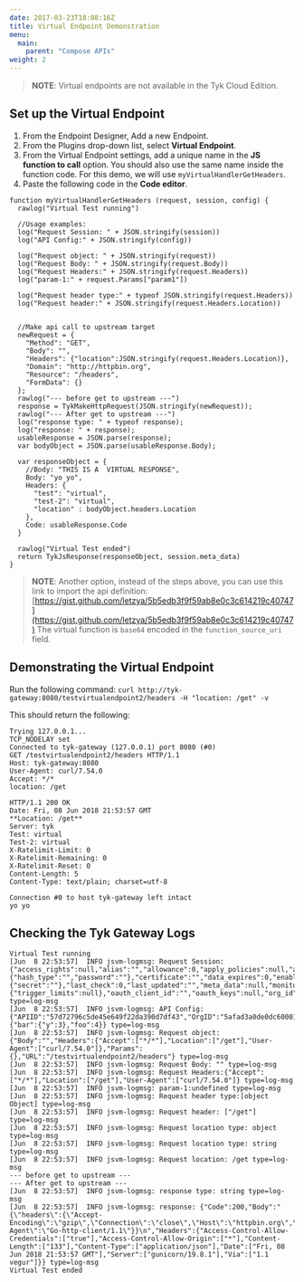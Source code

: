 ```yaml
---
date: 2017-03-23T18:08:16Z
title: Virtual Endpoint Demonstration
menu:
  main:
    parent: "Compose APIs"
weight: 2 
---
```


> **NOTE**: Virtual endpoints are not available in the Tyk Cloud Edition.

## <a name="set-up-virtual-endpoint"></a>Set up the Virtual Endpoint

1. From the Endpoint Designer, Add a new Endpoint.
2. From the Plugins drop-down list, select **Virtual Endpoint**.
3. From the Virtual Endpoint settings, add a unique name in the **JS function to call** option. You should also use the same name inside the function code. For this demo, we will use `myVirtualHandlerGetHeaders`.
4. Paste the following code in the **Code editor**.

```{.json}
function myVirtualHandlerGetHeaders (request, session, config) {
  rawlog("Virtual Test running")
    
  //Usage examples:
  log("Request Session: " + JSON.stringify(session))
  log("API Config:" + JSON.stringify(config))
 
  log("Request object: " + JSON.stringify(request))   
  log("Request Body: " + JSON.stringify(request.Body))
  log("Request Headers:" + JSON.stringify(request.Headers))
  log("param-1:" + request.Params["param1"])
    
  log("Request header type:" + typeof JSON.stringify(request.Headers))
  log("Request header:" + JSON.stringify(request.Headers.Location))
    

  //Make api call to upstream target
  newRequest = {
    "Method": "GET",
    "Body": "",
    "Headers": {"location":JSON.stringify(request.Headers.Location)},
    "Domain": "http://httpbin.org",
    "Resource": "/headers",
    "FormData": {}
  };
  rawlog("--- before get to upstream ---")
  response = TykMakeHttpRequest(JSON.stringify(newRequest));
  rawlog("--- After get to upstream ---")
  log("response type: " + typeof response);
  log("response: " + response);
  usableResponse = JSON.parse(response);
  var bodyObject = JSON.parse(usableResponse.Body);
    
  var responseObject = {
    //Body: "THIS IS A  VIRTUAL RESPONSE",
    Body: "yo yo",
    Headers: {
      "test": "virtual",
      "test-2": "virtual",
      "location" : bodyObject.headers.Location
    },
    Code: usableResponse.Code
  }
    
  rawlog("Virtual Test ended")
  return TykJsResponse(responseObject, session.meta_data)   
}
```

> **NOTE**: Another option, instead of the steps above, you can use this link to import the api definition:
[https://gist.github.com/letzya/5b5edb3f9f59ab8e0c3c614219c40747](https://gist.github.com/letzya/5b5edb3f9f59ab8e0c3c614219c40747)
The virtual function is `base64` encoded in the `function_source_uri` field.

## <a name="demonstrate-the-virtual-endpoint"></a>Demonstrating the Virtual Endpoint

Run the following command:
`curl http://tyk-gateway:8080/testvirtualendpoint2/headers -H "location: /get" -v`

This should return the following:

```
Trying 127.0.0.1...
TCP_NODELAY set
Connected to tyk-gateway (127.0.0.1) port 8080 (#0)
GET /testvirtualendpoint2/headers HTTP/1.1
Host: tyk-gateway:8080
User-Agent: curl/7.54.0
Accept: */*
location: /get

HTTP/1.1 200 OK
Date: Fri, 08 Jun 2018 21:53:57 GMT
**Location: /get**
Server: tyk
Test: virtual
Test-2: virtual
X-Ratelimit-Limit: 0
X-Ratelimit-Remaining: 0
X-Ratelimit-Reset: 0
Content-Length: 5
Content-Type: text/plain; charset=utf-8

Connection #0 to host tyk-gateway left intact
yo yo
```

## <a name="check-logs"></a>Checking the Tyk Gateway Logs

```
Virtual Test running
[Jun  8 22:53:57]  INFO jsvm-logmsg: Request Session: {"access_rights":null,"alias":"","allowance":0,"apply_policies":null,"apply_policy_id":"","basic_auth_data":{"hash_type":"","password":""},"certificate":"","data_expires":0,"enable_detail_recording":false,"expires":0,"hmac_enabled":false,"hmac_string":"","id_extractor_deadline":0,"is_inactive":false,"jwt_data":{"secret":""},"last_check":0,"last_updated":"","meta_data":null,"monitor":{"trigger_limits":null},"oauth_client_id":"","oauth_keys":null,"org_id":"","per":0,"quota_max":0,"quota_remaining":0,"quota_renewal_rate":0,"quota_renews":0,"rate":0,"session_lifetime":0,"tags":null} type=log-msg
[Jun  8 22:53:57]  INFO jsvm-logmsg: API Config:{"APIID":"57d72796c5de45e649f22da390d7df43","OrgID":"5afad3a0de0dc60001ffdd07","config_data":{"bar":{"y":3},"foo":4}} type=log-msg
[Jun  8 22:53:57]  INFO jsvm-logmsg: Request object: {"Body":"","Headers":{"Accept":["*/*"],"Location":["/get"],"User-Agent":["curl/7.54.0"]},"Params":{},"URL":"/testvirtualendpoint2/headers"} type=log-msg
[Jun  8 22:53:57]  INFO jsvm-logmsg: Request Body: "" type=log-msg
[Jun  8 22:53:57]  INFO jsvm-logmsg: Request Headers:{"Accept":["*/*"],"Location":["/get"],"User-Agent":["curl/7.54.0"]} type=log-msg
[Jun  8 22:53:57]  INFO jsvm-logmsg: param-1:undefined type=log-msg
[Jun  8 22:53:57]  INFO jsvm-logmsg: Request header type:[object Object] type=log-msg
[Jun  8 22:53:57]  INFO jsvm-logmsg: Request header: ["/get"] type=log-msg
[Jun  8 22:53:57]  INFO jsvm-logmsg: Request location type: object type=log-msg
[Jun  8 22:53:57]  INFO jsvm-logmsg: Request location type: string type=log-msg
[Jun  8 22:53:57]  INFO jsvm-logmsg: Request location: /get type=log-msg
--- before get to upstream ---
--- After get to upstream ---
[Jun  8 22:53:57]  INFO jsvm-logmsg: response type: string type=log-msg
[Jun  8 22:53:57]  INFO jsvm-logmsg: response: {"Code":200,"Body":"{\"headers\":{\"Accept-Encoding\":\"gzip\",\"Connection\":\"close\",\"Host\":\"httpbin.org\",\"Location\":\"/get\",\"User-Agent\":\"Go-http-client/1.1\"}}\n","Headers":{"Access-Control-Allow-Credentials":["true"],"Access-Control-Allow-Origin":["*"],"Content-Length":["133"],"Content-Type":["application/json"],"Date":["Fri, 08 Jun 2018 21:53:57 GMT"],"Server":["gunicorn/19.8.1"],"Via":["1.1 vegur"]}} type=log-msg
Virtual Test ended
```

